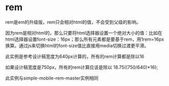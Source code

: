 # rem
rem是em的升级版，rem只会相对html的值，不会受到父级的影响。

因为rem是相对html的，那么只要将html选择器设置一个绝对大小的值：比如在html选择器设置font-size：16px；那么所有元素都是要基于rem，用1rem=16px换算。通过js来切换html的font-size值比直接用media切换过渡更平滑。

此实例是参考设计稿宽度为640px计算的，所有的rem计算都是除以16

如果设计稿宽度是750px，所有的rem计算应该是除以 18.75((750/640)*16);


此实例与simple-mobile-rem-master实例相同